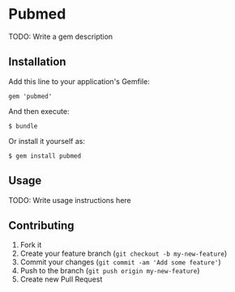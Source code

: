 # Pubmed

TODO: Write a gem description

## Installation

Add this line to your application's Gemfile:

    gem 'pubmed'

And then execute:

    $ bundle

Or install it yourself as:

    $ gem install pubmed

## Usage

TODO: Write usage instructions here

## Contributing

1. Fork it
2. Create your feature branch (`git checkout -b my-new-feature`)
3. Commit your changes (`git commit -am 'Add some feature'`)
4. Push to the branch (`git push origin my-new-feature`)
5. Create new Pull Request
